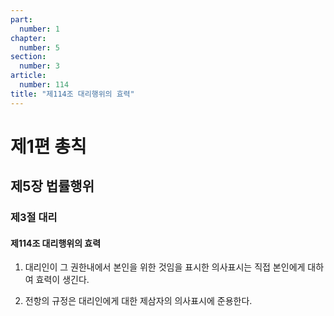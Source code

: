 ```yaml
---
part:
  number: 1
chapter:
  number: 5
section:
  number: 3
article:
  number: 114
title: "제114조 대리행위의 효력"
---
```


# 제1편 총칙

## 제5장 법률행위

### 제3절 대리

#### 제114조 대리행위의 효력

1. 대리인이 그 권한내에서 본인을 위한 것임을 표시한 의사표시는 직접 본인에게 대하여 효력이 생긴다.

2. 전항의 규정은 대리인에게 대한 제삼자의 의사표시에 준용한다.
